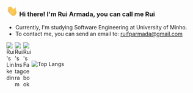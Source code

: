 ### <img src="https://raw.githubusercontent.com/RuiArmada/RuiArmada/master/hand_wave.gif" width="30px"> Hi there! I'm Rui Armada, you can call me Rui
- Currently, I'm studying Software Engineering at University of Minho.
- To contact me, you can send an email to: ruifparmada@gmail.com

<a href="https://www.linkedin.com/in/ruiarmada/">
  <img align="left" alt="Rui's Linkedin" width="22px" src="https://cdn.jsdelivr.net/npm/simple-icons@v3/icons/linkedin.svg" />
</a>

<a href="https://www.instagram.com/rui_armada98/">
  <img align="left" alt="Rui's Instagram" width="22px" src="https://cdn.jsdelivr.net/npm/simple-icons@v3/icons/instagram.svg" />

<a href="https://www.facebook.com/rui.armada.3/">
  <img align="left" alt="Rui's Facebook" width="22px" src="https://cdn.jsdelivr.net/npm/simple-icons@v3/icons/facebook.svg" />
</a>

<br />
<br />
  
![Top Langs](https://github-readme-stats.vercel.app/api/top-langs/?username=RuiArmada&layout=compact&theme=dracula)
 
